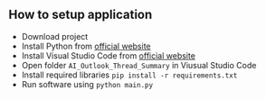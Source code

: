 ## How to setup application

- Download project
- Install Python from [official website](https://www.python.org/downloads/)
- Install Visual Studio Code from [official website](https://code.visualstudio.com/)
- Open folder `AI_Outlook_Thread_Summary` in Viusual Studio Code
- Install required libraries `pip install -r requirements.txt`
- Run software using `python main.py`

